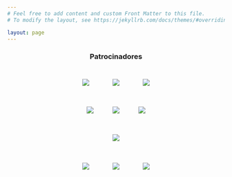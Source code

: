 ```yaml
---
# Feel free to add content and custom Front Matter to this file.
# To modify the layout, see https://jekyllrb.com/docs/themes/#overriding-theme-defaults

layout: page
---
```


<div align="center" style="margin-bottom: 4rem">

<h3><b>Patrocinadores</b></h3>

<!--<div style="color:grey;margin-top:2rem"><b>Patrocinador científico</b></div>
-->

<div>
    <a href="http://catedratelefonica.ulpgc.es/" target="_blank"><img style="max-height: 130px; padding:25px;" src="{{site.url}}/images/patrocinadores/LogoCatedraTelefonica.jpg"></a>
    <a href="https://www.renic.es" target="_blank"><img style="max-height: 130px; padding:25px;" src="{{site.url}}/images/patrocinadores/LogoRENIC.jpg"></a>
    <a href="https://www.cojali.com/es/" target="_blank"><img style="max-height: 130px; padding:25px;" src="{{site.url}}/images/patrocinadores/GrupoCojali.jpg"></a>
    <br>
    <a href="https://avanttic.com/aula-smact/" target="_blank"><img style="max-height: 100px; padding:20px;" src="{{site.url}}/images/patrocinadores/AulaAvanttic.jpg"></a>
    <a href="http://alpinia.digital/" target="_blank"><img style="max-height: 100px; padding:20px;" src="{{site.url}}/images/patrocinadores/LogoAulaAlpinia.jpg"></a>
    <a href="https://www.uclm.es/perfiles/empresa/colaboracionmecenazgo/catedrasaulasempresa/catedra_indra" target="_blank"><img style="max-height: 100px; padding:20px;" src="{{site.url}}/images/patrocinadores/LogoCatedraIndra.jpg"></a>
    <br>
    <a href="https://www.viewnext.com/" target="_blank"><img style="max-height: 130px; padding:25px;" src="{{site.url}}/images/patrocinadores/viewnext.png"></a>
    <br>
    <a href="https://esi.uclm.es/" target="_blank"><img style="max-height: 130px; padding:25px;" src="{{site.url}}/images/patrocinadores/LogoESI.jpg"></a>
    <a href="https://alarcos.esi.uclm.es/itsi/" target="_blank"><img style="max-height: 130px; padding:25px;" src="{{site.url}}/images/patrocinadores/LogoITSI.jpg"></a>
    <a href="https://www.uclm.es/departamentos/dtsi" target="_blank"><img style="max-height: 130px; padding:25px;" src="{{site.url}}/images/patrocinadores/LogoDTSI.jpg"></a>
    <br>
</div>
